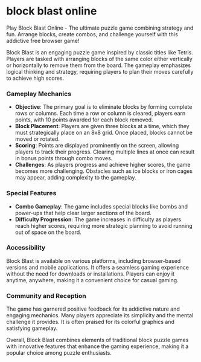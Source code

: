 # block blast online

Play Block Blast Online - The ultimate puzzle game combining strategy and fun. Arrange blocks, create combos, and challenge yourself with this addictive free browser game!

Block Blast is an engaging puzzle game inspired by classic titles like Tetris. Players are tasked with arranging blocks of the same color either vertically or horizontally to remove them from the board. The gameplay emphasizes logical thinking and strategy, requiring players to plan their moves carefully to achieve high scores.

### Gameplay Mechanics
- **Objective**: The primary goal is to eliminate blocks by forming complete rows or columns. Each time a row or column is cleared, players earn points, with 10 points awarded for each block removed.
- **Block Placement**: Players are given three blocks at a time, which they must strategically place on an 8x8 grid. Once placed, blocks cannot be moved or rotated.
- **Scoring**: Points are displayed prominently on the screen, allowing players to track their progress. Clearing multiple lines at once can result in bonus points through combo moves.
- **Challenges**: As players progress and achieve higher scores, the game becomes more challenging. Obstacles such as ice blocks or iron cages may appear, adding complexity to the gameplay.

### Special Features
- **Combo Gameplay**: The game includes special blocks like bombs and power-ups that help clear larger sections of the board.
- **Difficulty Progression**: The game increases in difficulty as players reach higher scores, requiring more strategic planning to avoid running out of space on the board.

### Accessibility
Block Blast is available on various platforms, including browser-based versions and mobile applications. It offers a seamless gaming experience without the need for downloads or installations. Players can enjoy it anytime, anywhere, making it a convenient choice for casual gaming.

### Community and Reception
The game has garnered positive feedback for its addictive nature and engaging mechanics. Many players appreciate its simplicity and the mental challenge it provides. It is often praised for its colorful graphics and satisfying gameplay.

Overall, Block Blast combines elements of traditional block puzzle games with innovative features that enhance the gaming experience, making it a popular choice among puzzle enthusiasts.

